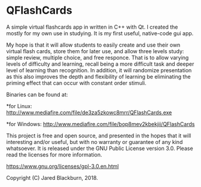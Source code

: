 # QFlashCards

A simple virtual flashcards app in written in C++ with Qt. I created the mostly for my own use 
in studying.  It is my first useful, native-code gui app.

My hope is that it will allow students to easily create and use their own virtual flash cards,
store them for later use, and allow three levels study: simple review, multiple choice, and 
free responce.  That is to allow varying levels of difficulty and learning, recall being a 
more difficult task and deeper level of learning than recognition.  In addition, it will randomize 
presentation as this also improves the depth and flexibility of learning be eliminating the 
priming effect that can occur with constant order stimuli.

Binaries can be found at:

  *for Linux: http://www.mediafire.com/file/de3za5zkowc8mrr/QFlashCards.exe
  
  *for Windows: http://www.mediafire.com/file/bop8mev2kbekjii/QFlashCards


This project is free and open source, and presented in the hopes that it will interesting and/or 
useful, but with no warranty or guarantee of any kind whatsoever.  It is released under the 
GNU Public License version 3.0.  Please read the licenses for more information.

https://www.gnu.org/licenses/gpl-3.0.en.html

Copyright (C) Jared Blackburn, 2018.

